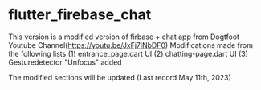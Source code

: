 # flutter_firebase_chat

This version is a modified version of firbase + chat app from Dogtfoot Youtube Channel(https://youtu.be/JxFj7iNbDF0)
Modifications made from the following lists
(1) entrance_page.dart UI
(2) chatting-page.dart UI
(3) Gesturedetector "Unfocus" added

The modified sections will be updated (Last record May 11th, 2023)
